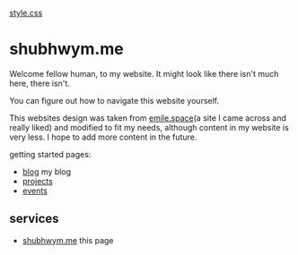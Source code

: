 


<a href="style.css">style.css</a> 
# shubhwym.me

Welcome fellow human, to my website.
It might look like there isn't much here, there isn't.

You can figure out how to navigate this website yourself.

This websites design was taken from <a href="https://emile.space">emile.space</a>(a site I came across and really liked) and modified to fit my needs, although content in my website is very less. I hope to add more content in the future. 

getting started pages:

- <a href="https://shubhwym.me/blog">blog</a> my blog
- <a href="https://shubhwym.me/projects"> projects</a>
- <a href="https://shubhwym.me/events">events</a>

## services

- <a href="https://shubhwym.me">shubhwym.me</a> this page


